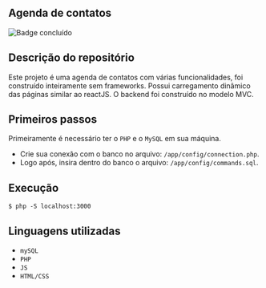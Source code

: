 ## Agenda de contatos
![Badge concluído](http://img.shields.io/static/v1?label=STATUS&message=CONCLUÍDO&color=GREEN&style=for-the-badge)

## Descrição do repositório
Este projeto é uma agenda de contatos com várias funcionalidades, foi construído inteiramente sem frameworks. 
Possui carregamento dinâmico das páginas similar ao reactJS.
O backend foi construído no modelo MVC.

## Primeiros passos

Primeiramente é necessário ter o `PHP` e o `MySQL` em sua máquina.

- Crie sua conexão com o banco no arquivo: `/app/config/connection.php`.
- Logo após, insira dentro do banco o arquivo: `/app/config/commands.sql`.

## Execução

```
$ php -S localhost:3000
```

## Linguagens utilizadas

- `mySQL`
- `PHP`
- `JS`
- `HTML/CSS`
